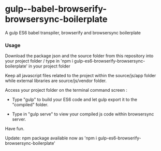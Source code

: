 # gulp--babel-browserify-browsersync-boilerplate
A gulp ES6 babel transpiler, browserify and browsersync boilerplate

### Usage

Download the package json and the source folder from this repository into your project folder / type in 'npm i gulp-es6-browserify-browsersync-boilerplate' in your project folder

Keep all javascript files related to the project within the source/js/app folder while external libraries are source/js/vendor folder.

Access your project folder on the terminal command screen :

- Type "gulp" to build your ES6 code and let gulp export it to the "compiled" folder.

- Type in "gulp serve" to view your compiled js code within browsersync server.

Have fun.

Update: npm package available now as 'npm i gulp-es6-browserify-browsersync-boilerplate'

